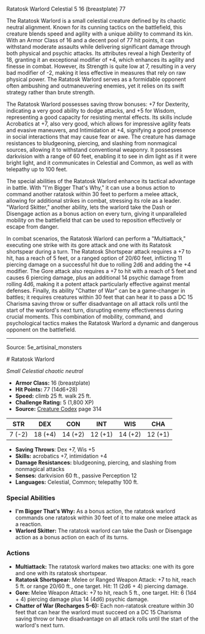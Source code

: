 <MonsterName/>Ratatosk Warlord</MonsterName>
<CreatureType/>Celestial</CreatureType>
<CR/>5</CR>
<AC/>16 (breastplate)</AC>
<HP/>77</HP>
<summary>The Ratatosk Warlord is a small celestial creature defined by its chaotic neutral alignment. Known for its cunning tactics on the battlefield, this creature blends speed and agility with a unique ability to command its kin. With an Armor Class of 16 and a decent pool of 77 hit points, it can withstand moderate assaults while delivering significant damage through both physical and psychic attacks. Its attributes reveal a high Dexterity of 18, granting it an exceptional modifier of +4, which enhances its agility and finesse in combat. However, its Strength is quite low at 7, resulting in a very bad modifier of -2, making it less effective in measures that rely on raw physical power. The Ratatosk Warlord serves as a formidable opponent often ambushing and outmaneuvering enemies, yet it relies on its swift strategy rather than brute strength.</summary>

<detail>

The Ratatosk Warlord possesses saving throw bonuses: +7 for Dexterity, indicating a very good ability to dodge attacks, and +5 for Wisdom, representing a good capacity for resisting mental effects. Its skills include Acrobatics at +7, also very good, which allows for impressive agility feats and evasive maneuvers, and Intimidation at +4, signifying a good presence in social interactions that may cause fear or awe. The creature has damage resistances to bludgeoning, piercing, and slashing from nonmagical sources, allowing it to withstand conventional weaponry. It possesses darkvision with a range of 60 feet, enabling it to see in dim light as if it were bright light, and it communicates in Celestial and Common, as well as with telepathy up to 100 feet.

The special abilities of the Ratatosk Warlord enhance its tactical advantage in battle. With "I'm Bigger That's Why," it can use a bonus action to command another ratatosk within 30 feet to perform a melee attack, allowing for additional strikes in combat, stressing its role as a leader. "Warlord Skitter," another ability, lets the warlord take the Dash or Disengage action as a bonus action on every turn, giving it unparalleled mobility on the battlefield that can be used to reposition effectively or escape from danger.

In combat scenarios, the Ratatosk Warlord can perform a "Multiattack," executing one strike with its gore attack and one with its Ratatosk shortspear during a turn. The Ratatosk Shortspear attack requires a +7 to hit, has a reach of 5 feet, or a ranged option of 20/60 feet, inflicting 11 piercing damage on a successful hit due to rolling 2d6 and adding the +4 modifier. The Gore attack also requires a +7 to hit with a reach of 5 feet and causes 6 piercing damage, plus an additional 14 psychic damage from rolling 4d6, making it a potent attack particularly effective against mental defenses. Finally, its ability "Chatter of War" can be a game-changer in battles; it requires creatures within 30 feet that can hear it to pass a DC 15 Charisma saving throw or suffer disadvantage on all attack rolls until the start of the warlord's next turn, disrupting enemy effectiveness during crucial moments. This combination of mobility, command, and psychological tactics makes the Ratatosk Warlord a dynamic and dangerous opponent on the battlefield.</detail>



---

Source: 5e_artisinal_monsters

<statblock>
# Ratatosk Warlord

*Small* *Celestial* *chaotic neutral*

- **Armor Class:** 16 (breastplate)
- **Hit Points:** 77 (14d6+28)
- **Speed:** climb 25 ft. walk 25 ft.
- **Challenge Rating:** 5 (1,800 XP)
- **Source:** [Creature Codex](https://koboldpress.com/kpstore/product/creature-codex-for-5th-edition-dnd) page 314

| STR | DEX | CON | INT | WIS | CHA |
| --- | --- | --- | --- | --- | --- |
| 7 (-2) | 18 (+4) | 14 (+2) | 12 (+1) | 14 (+2) | 12 (+1) |

- **Saving Throws**: Dex +7, Wis +5
- **Skills:** acrobatics +7, intimidation +4
- **Damage Resistances:** bludgeoning, piercing, and slashing from nonmagical attacks
- **Senses:** darkvision 60 ft., passive Perception 12
- **Languages:** Celestial, Common; telepathy 100 ft.

### Special Abilities

- **I'm Bigger That's Why:** As a bonus action, the ratatosk warlord commands one ratatosk within 30 feet of it to make one melee attack as a reaction.
- **Warlord Skitter:** The ratatosk warlord can take the Dash or Disengage action as a bonus action on each of its turns.

### Actions

- **Multiattack:** The ratatosk warlord makes two attacks: one with its gore and one with its ratatosk shortspear.
- **Ratatosk Shortspear:** Melee or Ranged Weapon Attack: +7 to hit, reach 5 ft. or range 20/60 ft., one target. Hit: 11 (2d6 + 4) piercing damage.
- **Gore:** Melee Weapon Attack: +7 to hit, reach 5 ft., one target. Hit: 6 (1d4 + 4) piercing damage plus 14 (4d6) psychic damage.
- **Chatter of War (Recharges 5-6):** Each non-ratatosk creature within 30 feet that can hear the warlord must succeed on a DC 15 Charisma saving throw or have disadvantage on all attack rolls until the start of the warlord's next turn.


</statblock>


